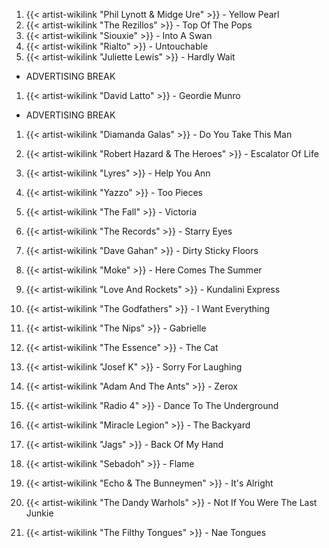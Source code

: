 1. {{< artist-wikilink "Phil Lynott & Midge Ure" >}} - Yellow Pearl
2. {{< artist-wikilink "The Rezillos" >}} - Top Of The Pops
3. {{< artist-wikilink "Siouxie" >}} - Into A Swan
4. {{< artist-wikilink "Rialto" >}} - Untouchable
5. {{< artist-wikilink "Juliette Lewis" >}} - Hardly Wait

- ADVERTISING BREAK

1. {{< artist-wikilink "David Latto" >}} - Geordie Munro

- ADVERTISING BREAK

1. {{< artist-wikilink "Diamanda Galas" >}} - Do You Take This Man


2. {{< artist-wikilink "Robert Hazard & The Heroes" >}} - Escalator Of Life
3. {{< artist-wikilink "Lyres" >}} - Help You Ann
4. {{< artist-wikilink "Yazzo" >}} - Too Pieces
5. {{< artist-wikilink "The Fall" >}} - Victoria
6. {{< artist-wikilink "The Records" >}} - Starry Eyes
7. {{< artist-wikilink "Dave Gahan" >}} - Dirty Sticky Floors
8. {{< artist-wikilink "Moke" >}} - Here Comes The Summer
9. {{< artist-wikilink "Love And Rockets" >}} - Kundalini Express
10. {{< artist-wikilink "The Godfathers" >}} - I Want Everything
11. {{< artist-wikilink "The Nips" >}} - Gabrielle
12. {{< artist-wikilink "The Essence" >}} - The Cat
13. {{< artist-wikilink "Josef K" >}} - Sorry For Laughing
14. {{< artist-wikilink "Adam And The Ants" >}} - Zerox
15. {{< artist-wikilink "Radio 4" >}} - Dance To The Underground
16. {{< artist-wikilink "Miracle Legion" >}} - The Backyard
17. {{< artist-wikilink "Jags" >}} - Back Of My Hand
18. {{< artist-wikilink "Sebadoh" >}} - Flame
19. {{< artist-wikilink "Echo & The Bunneymen" >}} - It's Alright
20. {{< artist-wikilink "The Dandy Warhols" >}} - Not If You Were The Last Junkie

4. {{< artist-wikilink "The Filthy Tongues" >}} - Nae Tongues
